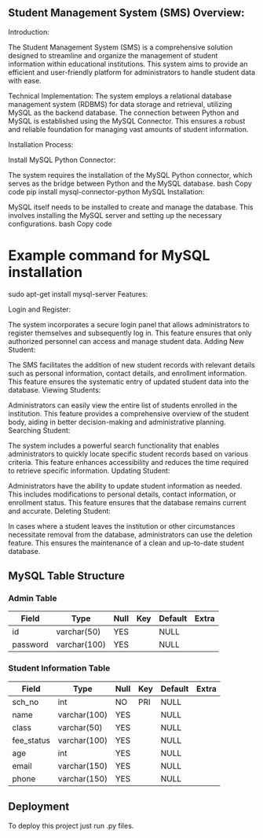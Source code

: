 ## Student Management System (SMS) Overview:

Introduction:

The Student Management System (SMS) is a comprehensive solution designed to streamline and organize the management of student information within educational institutions. This system aims to provide an efficient and user-friendly platform for administrators to handle student data with ease.

Technical Implementation:
The system employs a relational database management system (RDBMS) for data storage and retrieval, utilizing MySQL as the backend database. The connection between Python and MySQL is established using the MySQL Connector. This ensures a robust and reliable foundation for managing vast amounts of student information.

Installation Process:

Install MySQL Python Connector:

The system requires the installation of the MySQL Python connector, which serves as the bridge between Python and the MySQL database.
bash
Copy code
pip install mysql-connector-python
MySQL Installation:

MySQL itself needs to be installed to create and manage the database. This involves installing the MySQL server and setting up the necessary configurations.
bash
Copy code
# Example command for MySQL installation
sudo apt-get install mysql-server
Features:

Login and Register:

The system incorporates a secure login panel that allows administrators to register themselves and subsequently log in. This feature ensures that only authorized personnel can access and manage student data.
Adding New Student:

The SMS facilitates the addition of new student records with relevant details such as personal information, contact details, and enrollment information. This feature ensures the systematic entry of updated student data into the database.
Viewing Students:

Administrators can easily view the entire list of students enrolled in the institution. This feature provides a comprehensive overview of the student body, aiding in better decision-making and administrative planning.
Searching Student:

The system includes a powerful search functionality that enables administrators to quickly locate specific student records based on various criteria. This feature enhances accessibility and reduces the time required to retrieve specific information.
Updating Student:

Administrators have the ability to update student information as needed. This includes modifications to personal details, contact information, or enrollment status. This feature ensures that the database remains current and accurate.
Deleting Student:

In cases where a student leaves the institution or other circumstances necessitate removal from the database, administrators can use the deletion feature. This ensures the maintenance of a clean and up-to-date student database.
  
## MySQL Table Structure


### Admin Table

| Field    | Type         | Null | Key | Default | Extra |
|----------|--------------|------|-----|---------|-------|
| id       | varchar(50)  | YES  |     | NULL    |       |
| password | varchar(100) | YES  |     | NULL    |       |
 


### Student Information Table

| Field      | Type         | Null | Key | Default | Extra |
|------------|--------------|------|-----|---------|-------|
| sch_no     | int          | NO   | PRI | NULL    |       |
| name       | varchar(100) | YES  |     | NULL    |       |
| class      | varchar(50)  | YES  |     | NULL    |       |
| fee_status | varchar(100) | YES  |     | NULL    |       |
| age        | int          | YES  |     | NULL    |       |
| email      | varchar(150) | YES  |     | NULL    |       |
| phone      | varchar(150) | YES  |     | NULL    |       |


## Deployment

To deploy this project just run .py files.
